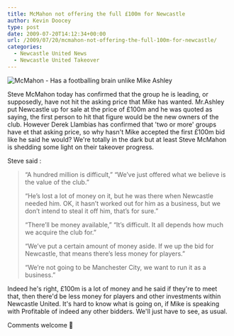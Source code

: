 ```yaml
---
title: McMahon not offering the full £100m for Newcastle
author: Kevin Doocey
type: post
date: 2009-07-20T14:12:34+00:00
url: /2009/07/20/mcmahon-not-offering-the-full-100m-for-newcastle/
categories:
  - Newcastle United News
  - Newcastle United Takeover
---
```


![McMahon - Has a footballing brain unlike Mike Ashley](https://i.dailymail.co.uk/i/pix/2009/06/10/article-1192067-02324AE900000578-260_468x286.jpg)

Steve McMahon today  has confirmed that the group he is leading, or supposedly, have not hit the asking price that Mike has wanted. Mr.Ashley put Newcastle up for sale at the price of £100m and he was quoted as saying, the first person to hit that figure would be the new owners of the club. However Derek Llambias has confirmed that 'two or more' groups have et that asking price, so why hasn't Mike accepted the first £100m bid like he said he would? We're totally in the dark but at least Steve McMahon is shedding some light on their takeover progress.

Steve said :

> “A hundred million is difficult,” “We’ve just offered what we believe is the value of the club.”
>
> “He’s lost a lot of money on it, but he was there when Newcastle needed him. OK, it hasn’t worked out for him as a business, but we don’t intend to steal it off him, that’s for sure.”
>
> “There’ll be money available,” “It’s difficult. It all depends how much we acquire the club for.”
>
> “We’ve put a certain amount of money aside. If we up the bid for Newcastle, that means there’s less money for players.”
>
> “We’re not going to be Manchester City, we want to run it as a business.”

Indeed he's right, £100m is a lot of money and he said if they're to meet that, then there'd be less money for players and other investments within Newcastle United. It's hard to know what is going on, if Mike is speaking with Profitable of indeed any other bidders. We'll just have to see, as usual.

Comments welcome 🙂
